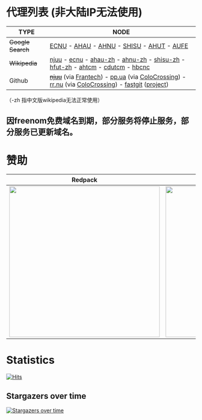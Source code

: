 # 代理列表 (非大陆IP无法使用)

| TYPE | NODE |
| ------- | ---- |
| ~~Google Search~~ | [ECNU](https://search.ecnu.cf) - [AHAU](https://search.ahau.cf) - [AHNU](https://search.ahnu.cf) - [SHISU](https://search.shisu.cf) - [AHUT](https://search.ahut.cf) - [AUFE](https://search.aufe.cf) |
| ~~Wikipedia~~ | [njuu](https://www.wikipedia.njuu.cf) - [ecnu](https://www.wikipedia.ecnu.cf) - [ahau-zh](https://www.wikipedia.ahau.cf) - [ahnu-zh](https://www.wikipedia.ahnu.cf) - [shisu-zh](https://www.wikipedia.shisu.cf) - [hfut-zh](https://www.wikipedia.hfut.cf) - [ahtcm](https://www.wikipedia.ahtcm.cf)  - [cdutcm](https://www.wikipedia.cdutcm.cf)  - [hbcnc](https://www.wikipedia.hbcnc.cf) |
| Github | [~~njuu~~](https://hub.njuu.cf) (via [Frantech](https://my.frantech.ca/aff.php?aff=7139&gid=37)) - [pp.ua](https://hub.scholar.pp.ua)  (via [ColoCrossing](https://cloud.colocrossing.com/aff.php?aff=384&pid=19)) - [rr.nu](https://hub.scholar.rr.nu) (via [ColoCrossing](https://cloud.colocrossing.com/aff.php?aff=384&pid=19)) - [fastgit](https://hub.fgit.cf) ([project](https://github.com/FastGitORG/document/tree/master))|

（-zh 指中文版wikipedia无法正常使用）

## 因freenom免费域名到期，部分服务将停止服务，部分服务已更新域名。

# 赞助
| Redpack | QR |
| ------- | ------- |
| <img src="https://github.com/librarycloud/list/blob/main/aliredqr.jpg" width="400" > | <img src="https://scholar.eu.org/img/mx.jpg" width="400" > |


# Statistics
[![Hits](https://hits.seeyoufarm.com/api/count/incr/badge.svg?url=https%3A%2F%2Fgithub.com%2Flibrarycloud%2Flist%2F&count_bg=%2379C83D&title_bg=%23555555&icon=&icon_color=%23E7E7E7&title=hits&edge_flat=false)](https://hits.seeyoufarm.com)

## Stargazers over time

[![Stargazers over time](https://starchart.cc/librarycloud/list.svg)](https://starchart.cc/librarycloud/list)
